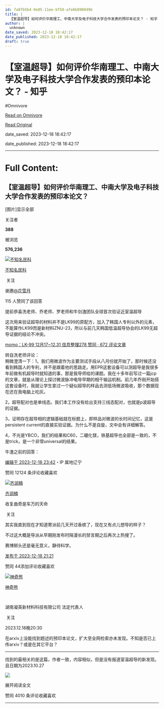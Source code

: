 ```yaml
---
id: fa07b5b4-9e05-11ee-bf58-afe6b890049b
title: |
  【室温超导】如何评价华南理工、中南大学及电子科技大学合作发表的预印本论文？ - 知乎
author: |
  unknown
date_saved: 2023-12-18 18:42:17
date_published: 2023-12-18 18:42:17
draft: true
---
```


# 【室温超导】如何评价华南理工、中南大学及电子科技大学合作发表的预印本论文？ - 知乎
#Omnivore

[Read on Omnivore](https://omnivore.app/me/-18c7f7c4285)

[Read Original](https://www.zhihu.com/question/635259000/answer/3329611078)

date_saved: 2023-12-18 18:42:17

date_published: 2023-12-18 18:42:17

--- 

# Full Content: 

## 【室温超导】如何评价华南理工、中南大学及电子科技大学合作发表的预印本论文？

\[图片\]显示全部 ​

关注者

**388**

被浏览

**576,236**

[![不知名民科](https://proxy-prod.omnivore-image-cache.app/0x0,slqZXFkP3H--kZlaq6GN69XpB-aX79Yy0i7Z9BUuDsAI/https://picx.zhimg.com/v2-cefdcd22c216c7eab80ddc2ad102cc60_l.jpg?source=2c26e567)](https://www.zhihu.com/people/szy-35)

[不知名民科](https://www.zhihu.com/people/szy-35)

​ 关注

谢邀[@花雪月](https://www.zhihu.com/people/peter-ac)

115 人赞同了该回答

提前恭喜洗老师、乔老师、罗老师和牛剑渣团队全球首次验证近室温超导

这次用来验证超导的材料并不是LK99的原配方，加入了韩国人专利以外的元素，不能算作LK99而是新材料ZNU-23，所以与前几天韩国低温超导协会的LK99无超导证据的结论不冲突。

[momo：LK-99 12月17\~12.31 信息整理278 赞同 · 672 评论文章](https://zhuanlan.zhihu.com/p/672675983)

转自洗老师评论：  
稍微澄清一下：1，我们用微波作为主要测试手段从八月份就开始了，那时候还没看到韩国人的专利，并不是跟着他的思路走。用EPR这套设备可以测超导是我很多年前做有机超导时就知道的事，那是我导师给的课题。我在十多年前写过一篇jcp的文章，就是从理论上探讨微波脉冲电导早期的相干输运机制。前几年乔刚开始搭这套设备时，我就让学生拿过一个疑似超导的样品去测低场微波吸收，那个数据现在还在我电脑上吃灰。

2，超导配对也是单线态。我们本工作没有给出支持三线态配对，也就是p波超导的证据。

3，证明存在超导相的逻辑基础就在标题上，即样品对微波的长时间记忆，这是persistent current的直接实验证据。为什么不是自旋，文中会有详细解答。

4，不光是YBCO，我们的结果和C60，二硼化镁，铁基超导也全部是一致的，不是trick，是一个非常universal的结果。

牛渣之前的回答：

[](https://www.zhihu.com/question/634778861/answer/3327463367)

[编辑于 2023-12-18 23:42](https://www.zhihu.com/question/635259000/answer/3329611078)・IP 属地辽宁

​赞同 121​​24 条评论​收藏​喜欢

[![齐润楠](https://proxy-prod.omnivore-image-cache.app/0x0,sC7M1oYRYe2GS1PqorzKVQOX8XkTnYtMmM9g6q5dsFUE/https://picx.zhimg.com/v2-6d7fca1aa19404688592db4d6c15b747_l.jpg?source=1def8aca)](https://www.zhihu.com/people/an-zhao-xuan)

[齐润楠](https://www.zhihu.com/people/an-zhao-xuan)

收复曲奇是车万的天命

​ 关注

其实我直到现在才知道寄派前几天开过香槟了，现在又有点儿想导的样子？

不过这大概是导派从早期刚发布时隔漫长的禁言期之后再次上热搜了。

赛博掰头还是毫无意义，静待科学。

[发布于 2023-12-18 21:21](https://www.zhihu.com/question/635259000/answer/3330589879)

​赞同 44​​添加评论​收藏​喜欢

[![神奇熊](https://proxy-prod.omnivore-image-cache.app/0x0,sw4Uvx8s5oYLaZaBafTn4p4mURGeiotYEvty4jnSy8wk/https://pic1.zhimg.com/b945589662401a3890af4b968e5ad71d_l.jpg?source=1def8aca)](https://www.zhihu.com/people/jerry-76-19)

[神奇熊](https://www.zhihu.com/people/jerry-76-19)

[​](https://www.zhihu.com/question/48510028)

湖南凝英新材料科技有限公司 法定代表人

​ 关注

2023.12.18晚20:30

在arxiv上没能找到题述的预印本论文，扩大至全网检索亦未发现。不知是否已上传arxiv？或是在其它平台？

---

找到的最相关的是这篇，作者一致，内容相似，但是没有报道室温超导的新发现。且日期为2023.10.27

![](https://proxy-prod.omnivore-image-cache.app/754x816,s4zli3FYR5-Aq2nU4MtKKLNcaKC71_VOB4VBMYA1ZrNo/https://picx.zhimg.com/50/v2-c059c7ad704345e491967a160a3bf922_720w.jpg?source=1def8aca)

展开阅读全文​

​赞同 40​​10 条评论​收藏​喜欢

---

